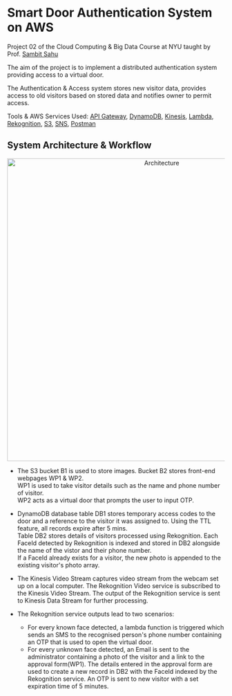 # Smart Door Authentication System on AWS

Project 02 of the Cloud Computing & Big Data Course at NYU taught by Prof. [Sambit Sahu](https://engineering.nyu.edu/sambit-sahu) 

The aim of the project is to implement a distributed authentication system providing access to a virtual door. 

The Authentication & Access system stores new visitor data, provides access to old visitors based on stored data and notifies owner to permit access.

Tools & AWS Services Used: [API Gateway](https://aws.amazon.com/api-gateway/), [DynamoDB](https://aws.amazon.com/dynamodb/), [Kinesis](https://aws.amazon.com/kinesis/), [Lambda](https://aws.amazon.com/lambda/), [Rekognition](https://aws.amazon.com/rekognition/), [S3](https://aws.amazon.com/s3/), [SNS](https://aws.amazon.com/sns/), [Postman](https://www.postman.com/)  


## System Architecture & Workflow

<p align="center">
  <img src="https://github.com/Dhuldhoyavarun/smart_door_authentication_system/blob/main/Lambda_functions/Architecture.PNG" width='700' title="Architecture">
</p>

+ The S3 bucket B1 is used to store images. Bucket B2 stores front-end webpages WP1 & WP2.  
WP1 is used to take visitor details such as the name and phone number of visitor.  
WP2 acts as a virtual door that prompts the user to input OTP.

+ DynamoDB database table DB1 stores temporary access codes to the door and a reference to the visitor it was assigned to. Using the TTL feature, all records expire after 5 mins.  
Table DB2 stores details of visitors processed using Rekognition. Each FaceId detected by Rekognition is indexed and stored in DB2 alongside the name of the vistor and their phone number.  
If a FaceId already exists for a visitor, the new photo is appended to the existing visitor's photo array.

+ The Kinesis Video Stream captures video stream from the webcam set up on a local computer. The Rekognition Video service is subscribed to the Kinesis Video Stream. The output of the Rekognition service is sent to Kinesis Data Stream for further processing.  

+ The Rekognition service outputs lead to two scenarios:  
  + For every known face detected, a lambda function is triggered which sends an SMS to the recognised person's phone number containing an OTP that is used to open the virtual door.  
  + For every unknown face detected, an Email is sent to the administrator containing a photo of the visitor and a link to the approval form(WP1). The details entered in the approval form are used to create a new record in DB2 with the FaceId indexed by the Rekognition service. An OTP is sent to new visitor with a set expiration time of 5 minutes.  

